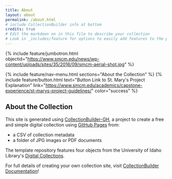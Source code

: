 ```yaml
---
title: About
layout: about
permalink: /about.html
# include CollectionBuilder info at bottom
credits: true
# Edit the markdown on in this file to describe your collection
# Look in _includes/feature for options to easily add features to the page
---
```


{% include feature/jumbotron.html objectid="https://www.smcm.edu/news/wp-content/uploads/sites/35/2016/09/smcm-aerial-shot.jpg" %}

{% include feature/nav-menu.html sections="About the Collection" %}
{% include feature/button.html text="Button Link to St. Mary's Project Explanation" link="https://www.smcm.edu/academics/capstone-experience/st-marys-project-guidelines/" color="success" %}
## About the Collection

This site is generated using [CollectionBuilder-GH](https://collectionbuilding.github.io/gh/), a project to create a free and simple digital collection using [GitHub Pages](https://pages.github.com/) from: 

- a CSV of collection metadata
- a folder of JPG images or PDF documents

The template repository features four objects from the University of Idaho Library's [Digital Collections](https://www.lib.uidaho.edu/digital). 

For full details of creating your own collection site, visit [CollectionBuilder Documentation](https://collectionbuilder.github.io/cb-docs/)!




